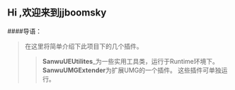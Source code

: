 ## Hi ,欢迎来到jjboomsky
####导语：
>在这里将简单介绍下此项目下的几个插件。
>>**SanwuUEUtilites**_为一些实用工具类，运行于Runtime环境下。
>>**SanwuUMGExtender**为扩展UMG的一个插件。
>>这些插件可单独运行。
